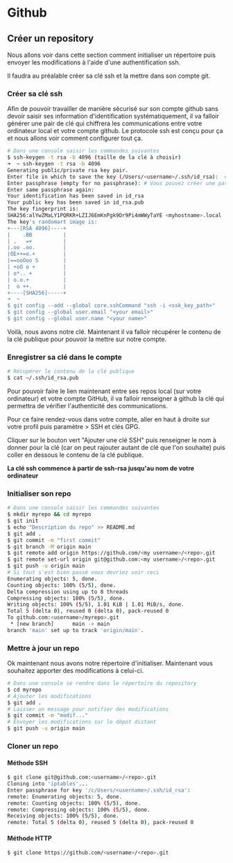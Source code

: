 # Github

## Créer un repository

Nous allons voir dans cette section comment initialiser un répertoire puis envoyer les modifications à l'aide d'une authentification ssh.

Il faudra au préalable créer sa clé ssh et la mettre dans son compte git.

### Créer sa clé ssh

Afin de pouvoir travailler de manière sécurisé sur son compte github sans devoir saisir ses information d'identification systématiquement, il va falloir générer une pair de clé qui chiffrera les communications entre votre ordinateur local et votre compte github. Le protocole ssh est conçu pour ça et nous allons voir comment configurer tout ça.

```bash
# Dans une console saisir les commandes suivantes
$ ssh-keygen -t rsa -b 4096 (taille de la clé à choisir)
➜  ~ ssh-keygen -t rsa -b 4096
Generating public/private rsa key pair.
Enter file in which to save the key (/Users/<username>/.ssh/id_rsa):  # Laisser le nom par défaut autrement git risque de ne pas pouvoir lire la clé et vous retourner une erreur lorsque vous effecturez des actions sur votre compte
Enter passphrase (empty for no passphrase): # Vous pouvez créer une passphrase pour accéder à cette clé (optionnel)!
Enter same passphrase again: 
Your identification has been saved in id_rsa
Your public key has been saved in id_rsa.pub
The key fingerprint is:
SHA256:alYwZMaLY1PQRKR+LZIJ6EmKnPgk9Dr9Pi4mWWyTaYE <myhostname>.local
The key's randomart image is:
+---[RSA 4096]----+
|    .BB          |
| .   =+          |
|.oo .oo.         |
|OE++=o.+         |
|==ooOoo S        |
| +oO o +         |
| o*.. +          |
| o.o.+           |
|  o ++.          |
+----[SHA256]-----+
➜  ~ 
$ git config --add --global core.sshCommand "ssh -i <ssk_key_path>"
$ git config --global user.email "<your email>"
$ git config --global user.name "<your name>"
```

Voilà, nous avons notre clé. Maintenant il va falloir récupérer le contenu de la clé publique pour pouvoir la mettre sur notre compte.

### Enregistrer sa clé dans le compte

```bash
# Récupérer le contenu de la clé publique
$ cat ~/.ssh/id_rsa.pub
```

Pour pouvoir faire le lien maintenant entre ses repos local (sur votre ordinateur) et votre compte GitHub, il va falloir renseigner à github la clé qui permettra de vérifier l'authenticité des communications.

Pour ce faire rendez-vous dans votre compte, aller en haut à droite sur votre profil puis paramètre > SSH et clés GPG.

Cliquer sur le bouton vert "Ajouter une clé SSH" puis renseigner le nom à donner pour la clé (car on peut rajouter autant de clé que l'on souhaite) puis coller en dessous le contenu de la clé publique.

**La clé ssh commence à partir de ssh-rsa jusqu'au nom de votre ordinateur**

### Initialiser son repo

```bash
# Dans une console saisir les commandes suivantes
$ mkdir myrepo && cd myrepo
$ git init
$ echo "Description du repo" >> README.md
$ git add .
$ git commit -m "first commit"
$ git branch -M origin main
$ git remote add origin https://github.com/<my username>/<repo>.git
$ git remote set-url origin git@github.com:<my username>/<repo>.git
$ git push -u origin main
# Si tout s'est bien passé vous devriez voir ceci
Enumerating objects: 5, done.
Counting objects: 100% (5/5), done.
Delta compression using up to 8 threads
Compressing objects: 100% (5/5), done.
Writing objects: 100% (5/5), 1.01 KiB | 1.01 MiB/s, done.
Total 5 (delta 0), reused 0 (delta 0), pack-reused 0
To github.com:<username>/myrepo>.git
 * [new branch]      main -> main
branch 'main' set up to track 'origin/main'.
```

### Mettre à jour un repo

Ok maintenant nous avons notre répertoire d'initialiser. Maintenant vous souhaitez apporter des modifications à celui-ci.

```bash
# Dans une console se rendre dans le répertoire du repository
$ cd myrepo
# Ajouter les modifications
$ git add .
# Laisser un message pour notifier des modifications
$ git commit -m "modif..."
# Envoyer les modifications sur le dépot distant
$ git push -u origin main
```

### Cloner un repo

#### Méthode SSH

```bash
$ git clone git@github.com:<username>/<repo>.git
Cloning into 'iptables'...
Enter passphrase for key '/c/Users/<username>/.ssh/id_rsa':
remote: Enumerating objects: 5, done.
remote: Counting objects: 100% (5/5), done.
remote: Compressing objects: 100% (5/5), done.
Receiving objects: 100% (5/5), done.
remote: Total 5 (delta 0), reused 5 (delta 0), pack-reused 0
```

#### Méthode HTTP

```bash
$ git clone https://github.com/<username>/<repo>.git
```

